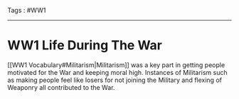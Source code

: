 Tags : #WW1 
___
# WW1 Life During The War
[[WW1 Vocabulary#Militarism|Militarism]] was a key part in getting people motivated for the War and keeping moral high. Instances of Militarism such as making people feel like losers for not joining the Military and flexing of Weaponry all contributed to the War. 